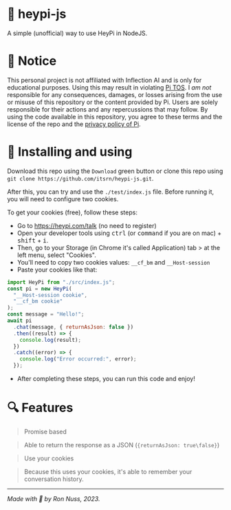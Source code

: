 # 👋 heypi-js
A simple (unofficial) way to use HeyPi in NodeJS.

# 📑 Notice
This personal project is not affiliated with Inflection AI and is only for educational purposes. Using this may result in violating [Pi TOS](https://heypi.com/policy#terms).
I *am not* responsible for any consequences, damages, or losses arising from the use or misuse of this repository or the content provided by Pi. Users are solely responsible for their actions and any repercussions that may follow. By using the code available in this repository, you agree to these terms and the license of the repo and the [privacy policy of Pi](https://heypi.com/policy#privacy).

# 📩 Installing and using
Download this repo using the `Download` green button or clone this repo using `git clone https://github.com/itsrn/heypi-js.git`.

After this, you can try and use the `./test/index.js` file. Before running it, you will need to configure two cookies.

To get your cookies (free), follow these steps:
- Go to https://heypi.com/talk (no need to register)
- Open your developer tools using <kbd>ctrl</kbd> (or <kbd>command</kbd> if you are on mac) + <kbd>shift</kbd> + <kbd>i</kbd>.
- Then, go to your Storage (in Chrome it's called Application) tab > at the left menu, select "Cookies".
- You'll need to copy two cookies values: `__cf_bm` and `__Host-session`
- Paste your cookies like that:
```js
import HeyPi from "./src/index.js";
const pi = new HeyPi(
  "__Host-session cookie",
  "__cf_bm cookie"
);
const message = "Hello!";
await pi
  .chat(message, { returnAsJson: false })
  .then((result) => {
    console.log(result);
  })
  .catch((error) => {
    console.log("Error occurred:", error);
  });
```
- After completing these steps, you can run this code and enjoy!

# 🔍 Features
>  Promise based

> Able to return the response as a JSON (`{returnAsJson: true\false}`)

> Use your cookies

> Because this uses your cookies, it's able to remember your conversation history.

----------------------------------
*Made with 🧆 by Ron Nuss, 2023.*
